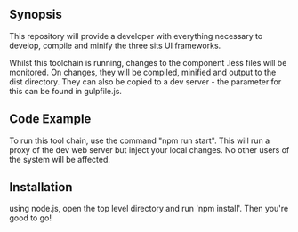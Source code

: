 ## Synopsis

This repository will provide a developer with everything necessary to develop, compile and minify the three sits UI frameworks.

Whilst this toolchain is running, changes to the component .less files will be monitored. On changes, they will be compiled, minified and output to the dist directory. They can also be copied to a dev server - the parameter for this can be found in gulpfile.js.

## Code Example

To run this tool chain, use the command "npm run start". This will run a proxy of the dev web server but inject your local changes. No other users of the system will be affected.

## Installation

using node.js, open the top level directory and run 'npm install'. Then you're good to go!